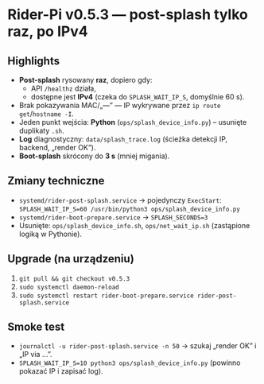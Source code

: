 # Rider-Pi v0.5.3 — post-splash tylko raz, po IPv4

## Highlights
- **Post-splash** rysowany **raz**, dopiero gdy:
  - API `/healthz` działa,
  - dostępne jest **IPv4** (czeka do `SPLASH_WAIT_IP_S`, domyślnie 60 s).
- Brak pokazywania MAC/„—” — IP wykrywane przez `ip route get`/`hostname -I`.
- Jeden punkt wejścia: **Python** (`ops/splash_device_info.py`) – usunięte duplikaty `.sh`.
- **Log** diagnostyczny: `data/splash_trace.log` (ścieżka detekcji IP, backend, „render OK”).
- **Boot-splash** skrócony do **3 s** (mniej migania).

## Zmiany techniczne
- `systemd/rider-post-splash.service` → pojedynczy `ExecStart`:
  `SPLASH_WAIT_IP_S=60 /usr/bin/python3 ops/splash_device_info.py`
- `systemd/rider-boot-prepare.service` → `SPLASH_SECONDS=3`
- Usunięte: `ops/splash_device_info.sh`, `ops/net_wait_ip.sh` (zastąpione logiką w Pythonie).

## Upgrade (na urządzeniu)
1. `git pull && git checkout v0.5.3`
2. `sudo systemctl daemon-reload`
3. `sudo systemctl restart rider-boot-prepare.service rider-post-splash.service`

## Smoke test
- `journalctl -u rider-post-splash.service -n 50` → szukaj „render OK” i „IP via …”.
- `SPLASH_WAIT_IP_S=10 python3 ops/splash_device_info.py` (powinno pokazać IP i zapisać log).

